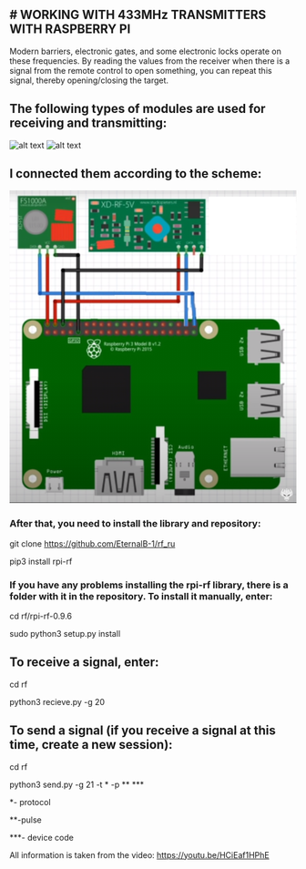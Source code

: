 <h2># WORKING WITH 433MHz TRANSMITTERS WITH RASPBERRY PI</h2>

Modern barriers, electronic gates, and some electronic locks operate on these frequencies. By reading the values from the receiver when there is a signal from the remote control to open something, you can repeat this signal, thereby opening/closing the target.

<h2>The following types of modules are used for receiving and transmitting:</h2>

![alt text](https://static-sl.insales.ru/images/products/1/1171/141264019/1070.jpg)
![alt text](https://ae01.alicdn.com/kf/HTB1day5aULrK1Rjy1zbq6AenFXa6/QIACHIP-433-Mhz.jpg)

<h2>I connected them according to the scheme:</h2>

![alt text](https://github.com/EternalB-1/rf/blob/master/img/Screenshot_1.png?raw=true)

<h3>After that, you need to install the library and repository:</h3>

git clone https://github.com/EternalB-1/rf_ru

pip3 install rpi-rf

<h3>If you have any problems installing the rpi-rf library, there is a folder with it in the repository. To install it manually, enter:</h3>

cd rf/rpi-rf-0.9.6

sudo python3 setup.py install

<h2>To receive a signal, enter:</h2>

cd rf

python3 recieve.py -g 20

<h2>To send a signal (if you receive a signal at this time, create a new session):</h2>

cd rf

python3 send.py -g 21 -t * -p ** ***

*- protocol

**-pulse

***- device code



All information is taken from the video: https://youtu.be/HCiEaf1HPhE
